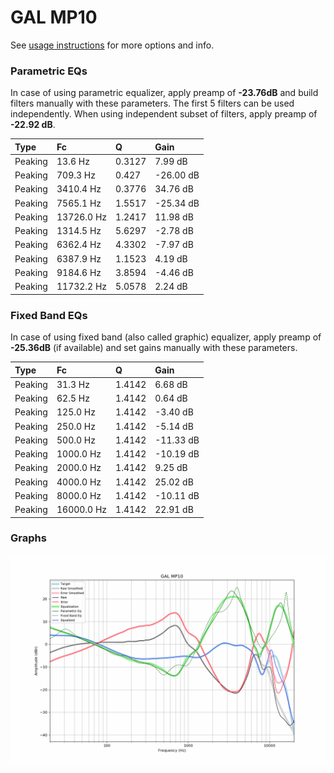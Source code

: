 # GAL MP10
See [usage instructions](https://github.com/jaakkopasanen/AutoEq#usage) for more options and info.

### Parametric EQs
In case of using parametric equalizer, apply preamp of **-23.76dB** and build filters manually
with these parameters. The first 5 filters can be used independently.
When using independent subset of filters, apply preamp of **-22.92 dB**.

| Type    | Fc         |      Q | Gain      |
|:--------|:-----------|:-------|:----------|
| Peaking | 13.6 Hz    | 0.3127 | 7.99 dB   |
| Peaking | 709.3 Hz   | 0.427  | -26.00 dB |
| Peaking | 3410.4 Hz  | 0.3776 | 34.76 dB  |
| Peaking | 7565.1 Hz  | 1.5517 | -25.34 dB |
| Peaking | 13726.0 Hz | 1.2417 | 11.98 dB  |
| Peaking | 1314.5 Hz  | 5.6297 | -2.78 dB  |
| Peaking | 6362.4 Hz  | 4.3302 | -7.97 dB  |
| Peaking | 6387.9 Hz  | 1.1523 | 4.19 dB   |
| Peaking | 9184.6 Hz  | 3.8594 | -4.46 dB  |
| Peaking | 11732.2 Hz | 5.0578 | 2.24 dB   |

### Fixed Band EQs
In case of using fixed band (also called graphic) equalizer, apply preamp of **-25.36dB**
(if available) and set gains manually with these parameters.

| Type    | Fc         |      Q | Gain      |
|:--------|:-----------|:-------|:----------|
| Peaking | 31.3 Hz    | 1.4142 | 6.68 dB   |
| Peaking | 62.5 Hz    | 1.4142 | 0.64 dB   |
| Peaking | 125.0 Hz   | 1.4142 | -3.40 dB  |
| Peaking | 250.0 Hz   | 1.4142 | -5.14 dB  |
| Peaking | 500.0 Hz   | 1.4142 | -11.33 dB |
| Peaking | 1000.0 Hz  | 1.4142 | -10.19 dB |
| Peaking | 2000.0 Hz  | 1.4142 | 9.25 dB   |
| Peaking | 4000.0 Hz  | 1.4142 | 25.02 dB  |
| Peaking | 8000.0 Hz  | 1.4142 | -10.11 dB |
| Peaking | 16000.0 Hz | 1.4142 | 22.91 dB  |

### Graphs
![](./GAL%20MP10.png)